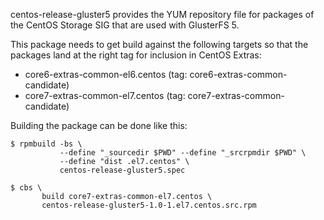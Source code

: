 centos-release-gluster5 provides the YUM repository file for packages of the
CentOS Storage SIG that are used with GlusterFS 5.

This package needs to get build against the following targets so that the
packages land at the right tag for inclusion in CentOS Extras:

 - core6-extras-common-el6.centos (tag: core6-extras-common-candidate)
 - core7-extras-common-el7.centos (tag: core7-extras-common-candidate)

Building the package can be done like this:


    $ rpmbuild -bs \
               --define "_sourcedir $PWD" --define "_srcrpmdir $PWD" \
               --define "dist .el7.centos" \
               centos-release-gluster5.spec

    $ cbs \
           build core7-extras-common-el7.centos \
           centos-release-gluster5-1.0-1.el7.centos.src.rpm

